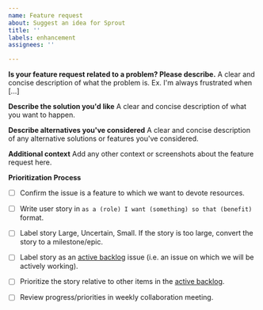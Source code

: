 ```yaml
---
name: Feature request
about: Suggest an idea for Sprout
title: ''
labels: enhancement
assignees: ''

---
```


**Is your feature request related to a problem? Please describe.**
A clear and concise description of what the problem is. Ex. I'm always frustrated when [...]

**Describe the solution you'd like**
A clear and concise description of what you want to happen.

**Describe alternatives you've considered**
A clear and concise description of any alternative solutions or features you've considered.

**Additional context**
Add any other context or screenshots about the feature request here.

**Prioritization Process**

- [ ] Confirm the issue is a feature to which we want to devote resources. 

- [ ] Write user story in `as a (role) I want (something) so that (benefit)` format. 

- [ ] Label story Large, Uncertain, Small. If the story is too large, convert the story to a milestone/epic. 

- [ ] Label story as an [active backlog](https://github.com/cssat/sprout-issues/projects/1) issue (i.e. an issue on which we will be actively working).

- [ ] Prioritize the story relative to other items in the [active backlog](https://github.com/cssat/sprout-issues/projects/1).

- [ ] Review progress/priorities in weekly collaboration meeting. 
